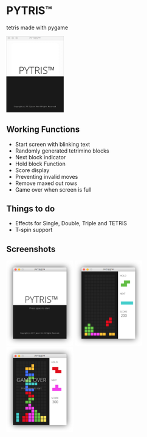 # PYTRIS™
tetris made with pygame

<img src="assets/images/gameplay.gif" width="30%">

## Working Functions
- Start screen with blinking text
- Randomly generated tetrimino blocks
- Next block indicator
- Hold block Function
- Score display
- Preventing invalid moves
- Remove maxed out rows
- Game over when screen is full

## Things to do
- Effects for Single, Double, Triple and TETRIS
- T-spin support

## Screenshots
<img src="assets/images/title.png" width="35%">
<img src="assets/images/gameplay.png" width="35%">
<img src="assets/images/gameover.png" width="35%">

